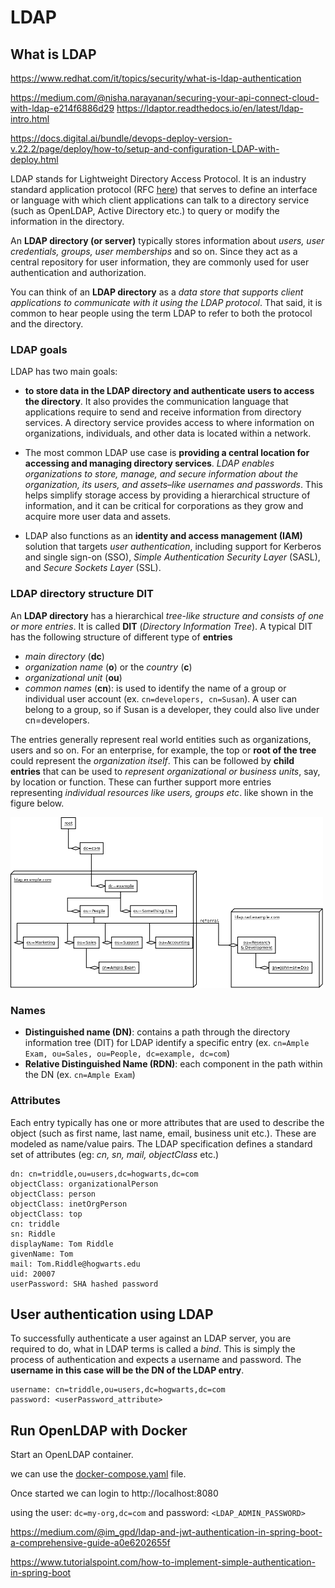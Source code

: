# LDAP

## What is LDAP

https://www.redhat.com/it/topics/security/what-is-ldap-authentication

https://medium.com/@nisha.narayanan/securing-your-api-connect-cloud-with-ldap-e214f6886d29
https://ldaptor.readthedocs.io/en/latest/ldap-intro.html

https://docs.digital.ai/bundle/devops-deploy-version-v.22.2/page/deploy/how-to/setup-and-configuration-LDAP-with-deploy.html

LDAP stands for Lightweight Directory Access Protocol. 
It is an industry standard application protocol (RFC [here](https://tools.ietf.org/html/rfc4511)) that serves to define an interface or language with which client applications can talk to a directory service (such as OpenLDAP, Active Directory etc.) to query or modify the information in the directory.

An **LDAP directory (or server)** typically stores information about _users, user credentials, groups, user memberships_ and so on. Since they act as a central repository for user information, they are commonly used for user authentication and authorization.

You can think of an **LDAP directory** as a _data store that supports client applications to communicate with it using the LDAP protocol_. That said, it is common to hear people using the term LDAP to refer to both the protocol and the directory.

### LDAP goals

LDAP has two main goals: 
* **to store data in the LDAP directory and authenticate users to access the directory**. It also provides the communication language that applications require to send and receive information from directory services. A directory service provides access to where information on organizations, individuals, and other data is located within a network.

* The most common LDAP use case is **providing a central location for accessing and managing directory services**. _LDAP enables organizations to store, manage, and secure information about the organization, its users, and assets–like usernames and passwords_. This helps simplify storage access by providing a hierarchical structure of information, and it can be critical for corporations as they grow and acquire more user data and assets.

* LDAP also functions as an **identity and access management (IAM)** solution that targets _user authentication_, including support for Kerberos and single sign-on (SSO), _Simple Authentication Security Layer_ (SASL), and _Secure Sockets Layer_ (SSL).

### LDAP directory structure DIT

An **LDAP directory** has a hierarchical _tree-like structure and consists of one or more entries_.
It is called **DIT** (_Directory Information Tree_).
A typical DIT has the following structure of different type of **entries**
* _main directory_ (**dc**)
*  _organization name_ (**o**) or the _country_ (**c**)
* _organizational unit_ (**ou**)
* _common names_ (**cn**):  is used to identify the name of a group or individual user account 
  (ex. `cn=developers, cn=Susan`). A user can belong to a group, so if Susan is a developer, they could also live under cn=developers.


The entries generally represent real world entities such as organizations, users and so on. 
For an enterprise, for example, the top or **root of the tree** could represent the _organization itself_. 
This can be followed by **child entries** that can be used to _represent organizational or business units_, say, by location or function. 
These can further support more entries representing _individual resources like users, groups etc_. like shown in the figure below.

<img src="images/ldap_structure.png" width="500">

### Names
* **Distinguished name (DN)**: contains a path through the directory information tree (DIT) for LDAP identify a specific entry (ex. `cn=Ample Exam, ou=Sales, ou=People, dc=example, dc=com`)
* **Relative Distinguished Name (RDN)**: each component in the path within the DN (ex. `cn=Ample Exam`)

### Attributes
Each entry typically has one or more attributes that are used to describe the object 
(such as first name, last name, email, business unit etc.). These are modeled as name/value pairs.
The LDAP specification defines a standard set of attributes (eg: _cn, sn, mail, objectClass_ etc.)

```
dn: cn=triddle,ou=users,dc=hogwarts,dc=com
objectClass: organizationalPerson
objectClass: person
objectClass: inetOrgPerson
objectClass: top
cn: triddle
sn: Riddle
displayName: Tom Riddle
givenName: Tom
mail: Tom.Riddle@hogwarts.edu
uid: 20007
userPassword: SHA hashed password
```

## User authentication using LDAP

To successfully authenticate a user against an LDAP server, you are required to do, what in LDAP terms is called a _bind_. 
This is simply the process of authentication and expects a username and password. 
The **username in this case will be the DN of the LDAP entry**.

```
username: cn=triddle,ou=users,dc=hogwarts,dc=com
password: <userPassword_attribute>
```

## Run OpenLDAP with Docker
Start an OpenLDAP container.

we can use the [docker-compose.yaml](docker-compose.yaml) file.

Once started we can login to http://localhost:8080 

using the user: `dc=my-org,dc=com`
and password: `<LDAP_ADMIN_PASSWORD>`



https://medium.com/@im_gpd/ldap-and-jwt-authentication-in-spring-boot-a-comprehensive-guide-a0e6202655f

https://www.tutorialspoint.com/how-to-implement-simple-authentication-in-spring-boot
